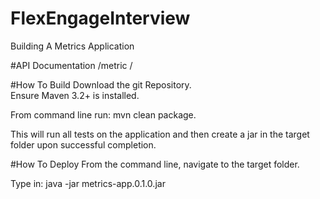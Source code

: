 # FlexEngageInterview
Building A Metrics Application

#API Documentation
/metric
/

#How To Build
Download the git Repository.  
Ensure Maven 3.2+ is installed.

From command line run: mvn clean package.

This will run all tests on the application and then create a jar in the target folder upon successful completion.

#How To Deploy
From the command line, navigate to the target folder.

Type in: java -jar metrics-app.0.1.0.jar
